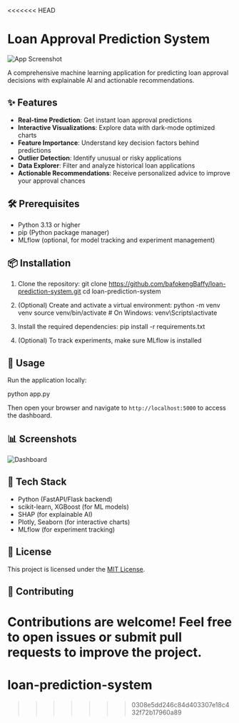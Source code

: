 <<<<<<< HEAD
# Loan Approval Prediction System

![App Screenshot](https://via.placeholder.com/800x400?text=Loan+Approval+Prediction+System+Dashboard)

A comprehensive machine learning application for predicting loan approval decisions with explainable AI and actionable recommendations.

## ✨ Features

- **Real-time Prediction**: Get instant loan approval predictions
- **Interactive Visualizations**: Explore data with dark-mode optimized charts
- **Feature Importance**: Understand key decision factors behind predictions
- **Outlier Detection**: Identify unusual or risky applications
- **Data Explorer**: Filter and analyze historical loan applications
- **Actionable Recommendations**: Receive personalized advice to improve your approval chances

## 🛠 Prerequisites

- Python 3.13 or higher
- pip (Python package manager)
- MLflow (optional, for model tracking and experiment management)

## 📦 Installation

1. Clone the repository:
   git clone <https://github.com/bafokengBaffy/loan-prediction-system.git>
   cd loan-prediction-system

2. (Optional) Create and activate a virtual environment:
   python -m venv venv
   source venv/bin/activate  # On Windows: venv\Scripts\activate

3. Install the required dependencies:
   pip install -r requirements.txt
4. (Optional) To track experiments, make sure MLflow is installed

## 🚀 Usage

Run the application locally:

python app.py

Then open your browser and navigate to `http://localhost:5000` to access the dashboard.

## 📊 Screenshots

![Dashboard](https://via.placeholder.com/800x400?text=Loan+Approval+Prediction+Dashboard)

## 🤖 Tech Stack

- Python (FastAPI/Flask backend)
- scikit-learn, XGBoost (for ML models)
- SHAP (for explainable AI)
- Plotly, Seaborn (for interactive charts)
- MLflow (for experiment tracking)

## 📄 License

This project is licensed under the [MIT License](LICENSE).

## 🙌 Contributing

Contributions are welcome! Feel free to open issues or submit pull requests to improve the project.
=======
# loan-prediction-system
>>>>>>> 0308e5dd246c84d403307e18c432f72b17960a89
